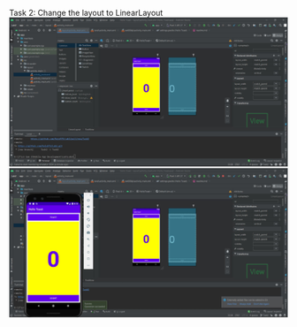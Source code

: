Task 2: Change the layout to LinearLayout
!['Converted to linear layout'](./task2_linear_layout.JPG)
!['Linear layout in emulator'](./task2_emulator.JPG)
